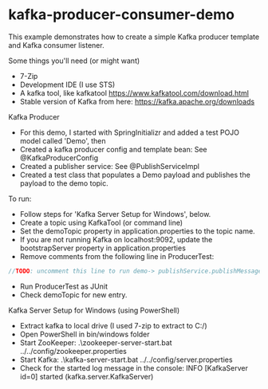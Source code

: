 # kafka-producer-consumer-demo

This example demonstrates how to create a simple Kafka producer template and Kafka consumer listener.  


Some things you'll need (or might want)
- 7-Zip
- Development IDE (I use STS)
- A kafka tool, like kafkatool https://www.kafkatool.com/download.html
- Stable version of Kafka from here: https://kafka.apache.org/downloads

Kafka Producer 
- For this demo, I started with SpringInitializr and added a test POJO model called 'Demo', then
- Created a kafka producer config and template bean: See @KafkaProducerConfig
- Created a publisher service:  See @PublishServiceImpl
- Created a test class that populates a Demo payload and publishes the payload to the demo topic. 

To run:
- Follow steps for 'Kafka Server Setup for Windows', below.
- Create a topic using KafkaTool (or command line)
- Set the demoTopic property in application.properties to the topic name.  
- If you are not running Kafka on localhost:9092, update the bootstrapServer property in application.properties
- Remove comments from the following line in ProducerTest: 

```java
//TODO: uncomment this line to run demo-> publishService.publishMessage(createDemoModelForTest());
```
- Run ProducerTest as JUnit
- Check demoTopic for new entry.

Kafka Server Setup for Windows (using PowerShell)
- Extract kafka to local drive (I used 7-zip to extract to C:/)
- Open PowerShell in bin/windows folder
- Start ZooKeeper:  .\zookeeper-server-start.bat ../../config/zookeeper.properties
- Start Kafka: .\kafka-server-start.bat ../../config/server.properties
- Check for the started log message in the console: INFO [KafkaServer id=0] started (kafka.server.KafkaServer)
